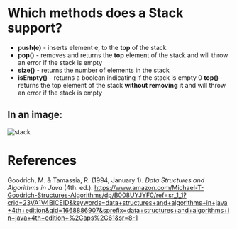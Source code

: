 # Which methods does a Stack support? 
- **push(e)** - inserts element e, to the **top** of the stack 
- **pop()** - removes and returns the **top** element of the stack and will throw an error if the stack is empty 
- **size()** - returns the number of elements in the stack 
- **isEmpty()** - returns a boolean indicating if the stack is empty 
0 **top()** - returns the top element of the stack **without removing it** and will throw an error if the stack is empty 



## In an image: 
![stack](https://user-images.githubusercontent.com/109105989/202868836-b55566bc-7edb-4d8f-bd80-f9bbb90f9875.png)





# References 
Goodrich, M. & Tamassia, R. (1994, January 1). *Data Structures and Algorithms in Java* (4th. ed.). <https://www.amazon.com/Michael-T-Goodrich-Structures-Algorithms/dp/B008UYJYF0/ref=sr_1_1?crid=23VA1V4BICEID&keywords=data+structures+and+algorithms+in+java+4th+edition&qid=1668886907&sprefix=data+structures+and+algorithms+in+java+4th+edition+%2Caps%2C61&sr=8-1>

